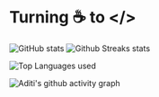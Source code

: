 # Turning ☕ to </> 

![GitHub stats](https://github-readme-stats.vercel.app/api?username=aditi-dsi&show_icons=true&theme=transparent&card_width=300px#gh-dark-mode-only)
![Github Streaks stats](https://github-readme-streak-stats.herokuapp.com/?user=aditi-dsi&theme=transparent&card_width=400px#gh-dark-mode-only)

![Top Languages used](https://github-readme-stats.vercel.app/api/top-langs/?username=aditi-dsi&size_weight=0.5&count_weight=0.5&theme=transparent)

![Aditi's github activity graph](https://github-readme-activity-graph.vercel.app/graph?username=aditi-dsi&theme=react-dark)


